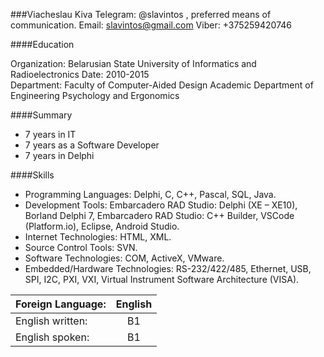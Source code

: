 ###Viacheslau Kiva
Telegram: @slavintos , preferred means of communication.
Email: slavintos@gmail.com 
Viber: +375259420746

####Education
	
Organization:	Belarusian State University of Informatics and Radioelectronics 
Date:	2010-2015  
Department:	Faculty of Computer-Aided Design 
Academic Department of Engineering Psychology and Ergonomics 

####Summary	
- 7 years in IT
- 7 years as a Software Developer
- 7 years in Delphi

####Skills
- Programming Languages: Delphi, C, C++, Pascal, SQL, Java.
- Development Tools: Embarcadero RAD Studio: Delphi (XE – XE10), Borland Delphi 7, Embarcadero RAD Studio: C++ Builder, VSCode (Platform.io), Eclipse, Android Studio.
- Internet Technologies: HTML, XML.
- Source Control Tools: SVN.
- Software Technologies: COM, ActiveX, VMware.
- Embedded/Hardware Technologies: RS-232/422/485, Ethernet, USB, SPI, I2C, PXI, VXI, Virtual Instrument Software Architecture (VISA).


| Foreign Language:  | English |
| :------------ |:-----:|
| English written:      | B1 |
| English spoken:      | B1 |

